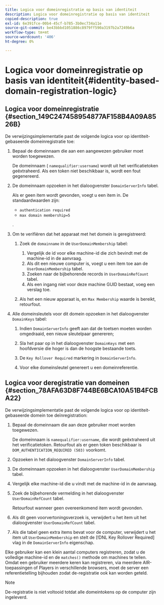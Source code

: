 ```yaml
---
title: Logica voor domeinregistratie op basis van identiteit
description: Logica voor domeinregistratie op basis van identiteit
copied-description: true
exl-id: 6e391fce-00b4-45cf-b785-3b0ec734a11e
source-git-commit: be43bbbd1051886c8979ff590a3197b2a7249b6a
workflow-type: tm+mt
source-wordcount: '406'
ht-degree: 0%

---
```


# Logica voor domeinregistratie op basis van identiteit{#identity-based-domain-registration-logic}

## Logica voor domeinregistratie {#section_149C247458954877AF158B4A09A8526B}

De verwijzingsimplementatie past de volgende logica voor op identiteit-gebaseerde domeinregistratie toe:

1. Bepaal de domeinnaam die aan een aangewezen gebruiker moet worden toegewezen.

   De domeinnaam ( `namequalifier:username`) wordt uit het verificatietoken geëxtraheerd. Als een token niet beschikbaar is, wordt een fout gegenereerd.
1. De domeinnaam opzoeken in het dialoogvenster `DomainServerInfo` tabel.

   Als er geen item wordt gevonden, voegt u een item in. De standaardwaarden zijn:

   * `authentication required`
   * `max domain membership=5`

   .

1. Om te verifiëren dat het apparaat met het domein is geregistreerd:

   1. Zoek de `domainname` in de `UserDomainMembership` tabel:

      1. Vergelijk de id voor elke machine-id die zich bevindt met de machine-id in de aanvraag.
      1. Als dit een nieuwe computer is, voegt u een item toe aan de `UserDomainMembership` tabel.
      1. Zoeken naar de bijbehorende records in `UserDomainRefCount` tabel.
      1. Als een ingang niet voor deze machine GUID bestaat, voeg een verslag toe.
   1. Als het een nieuw apparaat is, en `Max Membership` waarde is bereikt, retourfout.


1. Alle domeinsleutels voor dit domein opzoeken in het dialoogvenster `DomainKeys` tabel:

   1. Indien `DomainServerInfo` geeft aan dat de toetsen moeten worden omgedraaid, een nieuw sleutelpaar genereren;
   1. Sla het paar op in het dialoogvenster `DomainKeys` met een hoofdversie die hoger is dan de hoogste bestaande toets.
   1. De `Key Rollover Required` markering in `DomainServerInfo`.

   1. Voor elke domeinsleutel genereert u een domeinreferentie.

## Logica voor deregistratie van domeinen {#section_78AFA63D8F744BE6BCA10A51B4FCBA22}

De verwijzingsimplementatie past de volgende logica voor op identiteit-gebaseerde domein toe deïnregistration:

1. Bepaal de domeinnaam die aan deze gebruiker moet worden toegewezen.

   De domeinnaam is `namequalifier:username`, die wordt geëxtraheerd uit het verificatietoken. Retourfout als er geen token beschikbaar is `DOM_AUTHENTICATION_REQUIRED (503)` voorkomt.
1. Opzoeken in het dialoogvenster `DomainServerInfo` tabel.
1. De domeinnaam opzoeken in het dialoogvenster `UserDomainMembership` tabel.
1. Vergelijk elke machine-id die u vindt met de machine-id in de aanvraag.
1. Zoek de bijbehorende vermelding in het dialoogvenster `UserDomainRefCount` tabel.

   Retourfout wanneer geen overeenkomend item wordt gevonden.

1. Als dit geen voorvertoningsverzoek is, verwijdert u het item uit het dialoogvenster `UserDomainRefCount` tabel.
1. Als die tabel geen extra items bevat voor de computer, verwijdert u het item uit `UserDomainMembership` en stelt de [!DNL Key Rollover Required] vlag in de `DomainServerInfo` eigenschap.

Elke gebruiker kan een klein aantal computers registreren, zodat u de volledige machine-id en de `matches()` methode om machines te tellen. Omdat een gebruiker meerdere keren kan registreren, via meerdere AIR-toepassingen of Players in verschillende browsers, moet de server een referentietelling bijhouden zodat de-registratie ook kan worden geteld.

>[!NOTE]
>
>De-registratie is niet voltooid totdat alle domeintokens op de computer zijn ingeleverd.
